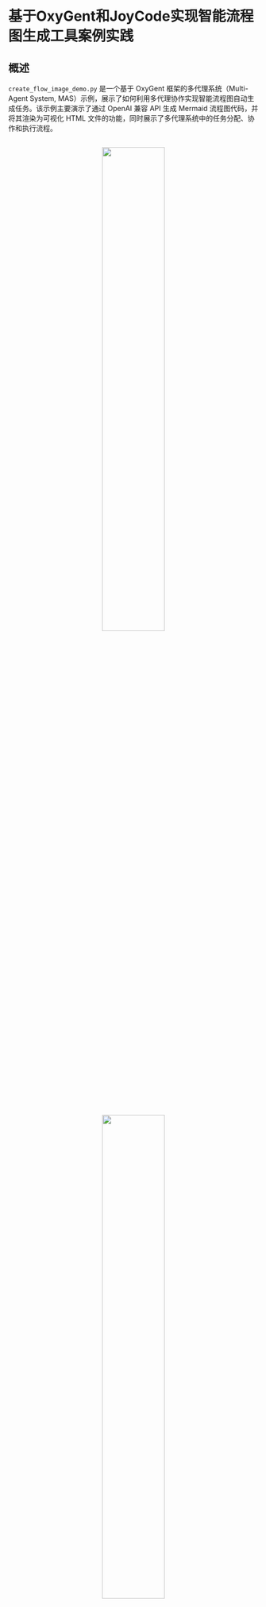 # 基于OxyGent和JoyCode实现智能流程图生成工具案例实践

## 概述

`create_flow_image_demo.py` 是一个基于 OxyGent 框架的多代理系统（Multi-Agent System, MAS）示例，展示了如何利用多代理协作实现智能流程图自动生成任务。该示例主要演示了通过 OpenAI 兼容 API 生成 Mermaid 流程图代码，并将其渲染为可视化 HTML 文件的功能，同时展示了多代理系统中的任务分配、协作和执行流程。

<html>
    <h2 align="center">
      <img src="https://storage.jd.com/opponent/AI/5.png" width="50%"/>
      <img src="https://storage.jd.com/opponent/AI/6.png" width="50%"/>
    </h2>
</html>

### 核心特点

- **多代理协作**：主控代理（Master Agent）智能协调流程图生成和打开操作
- **Mermaid 流程图**：使用 Mermaid 语法生成专业的流程图
- **OpenAI 兼容 API**：调用 OpenAI 兼容接口将文本描述转换为 Mermaid 代码
- **Web 服务接口**：基于 FastAPI 提供用户交互界面
- **模块化设计**：将流程图生成、打开功能和静态文件管理分离为独立模块
- **智能决策**：主控代理能够根据用户输入智能选择合适的工具和策略
- **实时预览功能**：支持编辑 Mermaid 代码并实时预览流程图
- **导出功能**：支持将流程图导出为 SVG 和 PNG 格式
- **错误降级机制**：API 调用失败时自动使用高质量备用流程图

### 技术栈

- **OxyGent**：多代理系统框架
- **OpenAI 兼容 API**：大语言模型接口
- **Mermaid**：流程图生成库
- **FastAPI**：Web 服务框架
- **FunctionHub**：工具函数组织框架

## 环境准备

### 系统要求

- Python 3.10+
- OpenAI 兼容的 LLM API 服务

### 依赖安装

1. 安装 Python 依赖：

```bash
# 创建并激活虚拟环境
python -m venv .venv
source .venv/bin/activate  # Linux/macOS
# 或
.venv\Scripts\activate  # Windows

# 安装依赖
pip install -r requirements.txt
```

### 环境变量配置

在项目根目录创建 `.env` 文件，配置以下环境变量：

```
OPENAI_BASE_URL=your_openai_base_url
OPENAI_MODEL_NAME=your_model_name
OPENAI_API_KEY=your_api_key
```

## 快速启动

### 运行示例

1. 确保已激活虚拟环境：

```bash
source .venv/bin/activate  # Linux/macOS
# 或
.venv\Scripts\activate  # Windows
```

2. 确保 API 服务可访问：

```bash
# 测试 API 连接
curl -X POST "your_openai_base_url/v1/chat/completions" \
  -H "Content-Type: application/json" \
  -H "Authorization: Bearer your_api_key" \
  -d '{"model": "your_model_name", "messages": [{"role": "user", "content": "Hello"}]}'
```

3. 运行示例程序：

```bash
python examples/other/create_flow_image_demo.py
```

4. 程序启动后，会自动打开浏览器访问 Web 界面：

```
http://127.0.0.1:8080/web/index.html
```
<html>
    <h2 align="center">
      <img src="https://storage.jd.com/opponent/AI/5.png" width="50%"/>
      <img src="https://storage.jd.com/opponent/AI/6.png" width="50%"/>
    </h2>
</html>

### 使用方法

1. **默认查询**：程序启动后会自动执行"请生成一个软件开发流程图，包括需求分析、设计、编码、测试和部署阶段"
2. **自定义查询**：在 Web 界面输入框中输入自定义流程图描述，例如：
   - "生成一个项目管理流程图，包括启动、规划、执行、监控和收尾阶段"
   - "创建一个用户注册流程图"
   - "画一个订单处理的流程图"
3. **查看结果**：
   - 流程图会自动在浏览器中打开
   - HTML 文件会保存在项目目录中，文件名格式为 `software-development-workflow.html`
4. **编辑和预览**：
   - 在打开的流程图页面中，可以直接编辑 Mermaid 代码
   - 点击"更新预览"按钮可以实时预览修改后的流程图
   - 支持多种预设模板选择
5. **导出图表**：
   - 点击"导出 SVG"按钮可以将流程图导出为 SVG 格式
   - 点击"导出 PNG"按钮可以将流程图导出为 PNG 格式

### 停止程序

在终端中按 `Ctrl+C` 停止程序，或使用以下命令终止进程：

```bash
pkill -f create_flow_image_demo.py
```

## 关键功能实现

### 多代理系统架构

系统由一个主控代理和两个子代理组成：

1. **Master Agent**：负责智能任务协调和分发，具备完整的决策能力
2. **Image Gen Agent**：专门负责流程图生成任务
3. **Open Chart Agent**：专门负责在浏览器中打开流程图文件
4. **直接工具访问**：主控代理也可以直接调用工具函数

### 主控代理智能决策系统

主控代理使用详细的提示模板来实现智能决策：

```python
MASTER_AGENT_PROMPT = """
你是一个智能流程图助手，专门负责分析用户需求并智能选择合适的代理来完成任务。

## 核心职责
1. 智能分析用户输入的意图和需求
2. 根据关键词和语义判断应该使用哪个代理
3. 合理调度子代理或直接使用工具
4. 提供清晰的任务执行反馈

## 可用代理和工具

### image_gen_agent (流程图生成代理)
- **工具**: generate_flow_chart
- **功能**: 根据文本描述生成 Mermaid 流程图并自动在浏览器中打开
- **参数**:
  - description (必需): 流程图的详细文本描述
  - output_path (可选): 输出HTML文件路径
- **触发关键词**: 生成、创建、制作、画、设计、新建、开发流程图等

### open_chart_agent (图表打开代理)
- **工具**: open_html_chart  
- **功能**: 在浏览器中打开已存在的流程图HTML文件
- **参数**:
  - file_path (必需): HTML文件的完整路径
- **触发关键词**: 打开、查看、显示、浏览已有/现有的流程图等

## 智能决策规则

### 规则1: 生成新流程图
**触发条件**: 用户提到"生成"、"创建"、"制作"、"画"、"设计"、"新的"等词汇，并描述了流程内容
**执行策略**: 
- 优先使用 image_gen_agent 或直接调用 generate_flow_chart
- 提取用户描述的流程内容作为 description 参数
- 自动生成合适的文件名作为 output_path

### 规则2: 打开现有流程图
**触发条件**: 用户提到"打开"、"查看"、"显示"现有的/已有的流程图文件
**执行策略**:
- 使用 open_chart_agent 或直接调用 open_html_chart
- 需要用户提供文件路径，如果没有提供则询问

### 规则3: 编辑操作指导
**触发条件**: 用户询问如何编辑、修改、保存、导出流程图
**执行策略**:
- 不需要调用代理，直接提供操作指导
- 确保流程图已在浏览器中打开
"""
```

### 系统配置和初始化

```python
# 配置管理
Config.set_agent_llm_model("default_llm")

# OxyGent 空间配置
oxy_space = [
    oxy.HttpLLM(
        name="default_llm",
        api_key=os.getenv("OPENAI_API_KEY"),
        base_url=os.getenv("OPENAI_BASE_URL"),
        model_name=os.getenv("OPENAI_MODEL_NAME"),
    ),
    flow_image_gen_tools,
    open_chart_tools,
    oxy.ReActAgent(
        name="image_gen_agent",
        tools=["flow_image_gen_tools"],
        desc="流程图生成代理,"
    ),
    oxy.ReActAgent(
        name="open_chart_agent",
        tools=["open_chart_tools"],
        desc="在浏览器中打开流程图代理"
    ),
    oxy.ReActAgent(
        name="master_agent",
        llm_model="default_llm",
        is_master=True,
        sub_agents=["image_gen_agent","open_chart_agent"],
        prompt_template=MASTER_AGENT_PROMPT,
        tools=["flow_image_gen_tools", "open_chart_tools"],
    ),
]
```

### FastAPI Web 服务集成

系统集成了 FastAPI Web 服务，提供完整的用户界面：

```python
# 创建FastAPI应用
app = FastAPI(
    title="Mermaid流程图交互式编辑器", 
    description="基于OxyGent和Mermaid的流程图生成与编辑工具"
)

# 添加CORS中间件
app.add_middleware(
    CORSMiddleware,
    allow_origins=["*"],
    allow_credentials=True,
    allow_methods=["*"],
    allow_headers=["*"],
)

# 添加API路由
from oxygent.chart.flowchart_api import router as flowchart_router
app.include_router(flowchart_router, prefix="/api")

# 添加根路径路由
@app.get("/")
async def read_root():
    return RedirectResponse(url="/static/index.html")

async def main():
    # 创建web目录（如果不存在）
    os.makedirs("../../oxygent/chart/web", exist_ok=True)
    os.makedirs("../../oxygent/chart/web/css", exist_ok=True)
    os.makedirs("../../oxygent/chart/web/js", exist_ok=True)
    
    # 创建静态文件
    create_static_files("../../oxygent/chart")
    
    # 使用MAS启动Web服务
    app.mount("/static", StaticFiles(directory="../../oxygent/chart/web"), name="web")
    
    async with MAS(oxy_space=oxy_space) as mas:
        # 启动Web服务
        await mas.start_web_service(
            first_query="请生成一个软件开发流程图，包括需求分析、设计、编码、测试和部署阶段",
            port=8081
        )

if __name__ == "__main__":
    asyncio.run(main())
```

### 模块化工具系统

系统使用模块化的工具设计：

1. **flow_image_gen_tools**：流程图生成工具模块
   - `generate_flow_chart`：核心流程图生成功能
   - 支持 OpenAI 兼容 API 调用
   - 自动 HTML 文件生成和浏览器打开

2. **open_chart_tools**：图表打开工具模块
   - `open_html_chart`：在浏览器中打开 HTML 文件
   - 支持本地文件路径处理

3. **static_files_utils**：静态文件管理模块
   - `create_static_files`：创建 Web 界面所需的静态文件
   - 包括 HTML、CSS、JavaScript 文件

## 示例用法

### 基本流程图生成

1. **软件开发流程**：
   - 输入："生成一个软件开发流程图，包括需求分析、设计、编码、测试和部署阶段"
   - 输出：包含完整软件开发生命周期的 Mermaid 流程图

2. **项目管理流程**：
   - 输入："创建一个项目管理流程图"
   - 输出：项目管理标准流程的可视化图表

3. **业务流程**：
   - 输入："画一个用户注册流程图"
   - 输出：用户注册业务流程的详细图表

### 高级功能使用

1. **智能代理调度**：
   ```
   用户输入："生成一个订单处理流程图"
   → Master Agent 分析 → 调用 image_gen_agent → 执行 generate_flow_chart
   ```

2. **打开已有流程图**：
   ```
   用户输入："打开之前生成的流程图"
   → Master Agent 分析 → 调用 open_chart_agent → 执行 open_html_chart
   ```

3. **操作指导**：
   ```
   用户输入："如何编辑这个流程图？"
   → Master Agent 直接提供操作指导，无需调用子代理
   ```

### Web 界面功能

1. **实时编辑**：
   - 在代码编辑选项卡中修改 Mermaid 代码
   - 实时预览功能，即时查看修改效果

2. **模板支持**：
   - 提供多种预设流程图模板
   - 支持快速选择和自定义

3. **导出功能**：
   - SVG 格式导出：矢量图形，适合印刷
   - PNG 格式导出：位图格式，适合网页使用

## 故障排除

### 常见问题

1. **API 连接失败**：
   - 检查 `.env` 文件中的 API 配置
   - 验证网络连接和 API 服务状态
   - 系统会自动降级到示例流程图

2. **端口占用**：
   - 默认端口 8081 被占用时，修改 `port` 参数
   - 或使用 `pkill -f create_flow_image_demo.py` 清理进程

3. **文件路径问题**：
   - 确保有足够的文件系统权限
   - 检查输出目录是否存在

4. **静态文件缺失**：
   - 系统会自动创建必要的静态文件
   - 如有问题，检查 `create_static_files` 函数执行

### 调试模式

启用详细日志输出：

```bash
# 设置日志级别
export LOG_LEVEL=DEBUG
python examples/other/create_flow_image_demo.py
```

### 性能优化

1. **API 调用优化**：
   - 设置合理的超时时间
   - 实现错误重试机制

2. **文件管理**：
   - 定期清理生成的 HTML 文件
   - 使用时间戳避免文件名冲突

## 扩展开发

### 添加新的代理

1. 创建新的工具函数模块
2. 在 `oxy_space` 中注册新代理
3. 更新主控代理的提示模板，添加新的决策规则

示例：
```python
# 新增图表分析代理
oxy.ReActAgent(
    name="chart_analysis_agent",
    tools=["chart_analysis_tools"],
    desc="流程图分析和优化代理"
)
```

### 自定义流程图模板

修改流程图生成工具中的模板系统：

```python
# 在 flow_image_gen_tools.py 中添加新模板
CUSTOM_TEMPLATES = {
    "agile_development": "敏捷开发流程模板",
    "data_pipeline": "数据处理管道模板",
    "user_journey": "用户旅程图模板"
}
```

### 集成其他图表类型

扩展系统以支持其他类型的图表生成：

1. **时序图**：展示时间顺序的交互过程
2. **类图**：显示系统的类结构关系
3. **甘特图**：项目进度和时间管理
4. **思维导图**：概念和想法的层次结构

### API 扩展

添加更多 REST API 端点：

```python
# 添加批量生成功能
@app.post("/api/batch-generate")
async def batch_generate_charts(requests: List[ChartRequest]):
    # 批量生成多个流程图
    pass

# 添加图表模板管理
@app.get("/api/templates")
async def get_templates():
    # 获取可用模板列表
    pass
```

## 最佳实践

### 代码组织

1. **模块化设计**：每个功能模块独立，便于测试和维护
2. **配置管理**：使用环境变量管理敏感信息
3. **错误处理**：实现完善的异常处理和降级机制

### 性能考虑

1. **异步处理**：使用 asyncio 提高并发性能
2. **缓存机制**：缓存常用的流程图模板
3. **资源管理**：及时清理临时文件和资源

### 安全性

1. **输入验证**：验证用户输入，防止注入攻击
2. **文件路径安全**：限制文件访问范围
3. **API 安全**：实现适当的认证和授权机制

## 总结

本示例展示了如何使用 OxyGent 框架构建一个完整的多代理流程图生成系统，具备以下优势：

- **智能化**：主控代理能够理解用户意图并智能调度
- **模块化**：各功能模块独立，易于维护和扩展
- **鲁棒性**：具备错误处理和降级机制
- **用户友好**：提供完整的 Web 界面和实时预览
- **可扩展**：架构设计支持添加新功能和代理

该示例为构建更复杂的多代理系统提供了良好的参考和基础，展现了 OxyGent 框架在实际应用中的强大能力和灵活性。通过合理的架构设计和模块化实现，可以快速构建出功能丰富、性能优良的智能应用系统。